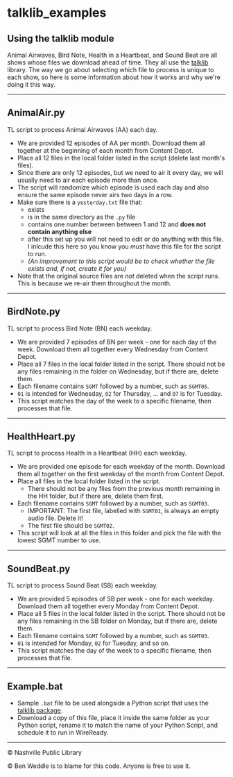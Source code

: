 # talklib_examples 
## Using the talklib module

Animal Airwaves, Bird Note, Health in a Heartbeat, and Sound Beat are all shows whose files we download ahead of time. They all use the [talklib](https://github.com/Nashville-Public-Library/talklib) library. The way we go about selecting which file to process is unique to each show, so here is some information about how it works and why we're doing it this way.

----

## AnimalAir.py

TL script to process Animal Airwaves (AA) each day.
- We are provided 12 episodes of AA per month. Download them all together at the beginning of each month from Content Depot.
- Place all 12 files in the local folder listed in the script (delete last month's files).
- Since there are only 12 episodes, but we need to air it every day, we will usually need to air each episode more than once.
- The script will randomize which episode is used each day and also ensure the same episode never airs two days in a row.
- Make sure there is a  `yesterday.txt` file that: 
    - exists
    - is in the same directory as the `.py` file
    - contains one number between between 1 and 12 and **does not contain anything else**
    - after this set up you will not need to edit or do anything with this file. I inlcude this here so you know you *must* have this file for the script to run. 
    - *(An improvement to this script would be to check whether the file exists and, if not, create it for you)*
- Note that the original source files are *not* deleted when the script runs. This is because we re-air them throughout the month.

----
## BirdNote.py

TL script to process Bird Note (BN) each weekday.
- We are provided 7 episodes of BN per week - one for each day of the week. Download them all together every Wednesday from Content Depot.
- Place all 7 files in the local folder listed in the script. There should not be any files remaining in the folder on Wednesday, but if there are, delete them.
- Each filename contains `SGMT` followed by a number, such as `SGMT05`.
 - `01` is intended for Wednesday, `02` for Thursday, ... and `07` is for Tuesday.
 - This script matches the day of the week to a specific filename, then processes that file.

----
## HealthHeart.py

TL script to process Health in a Heartbeat (HH) each weekday.
- We are provided one episode for each weekday of the month. Download them all together on the first weekday of the month from Content Depot.
- Place all files in the local folder listed in the script.     
    - There should not be any files from the previous month remaining in the HH folder, but if there are, delete them first.
- Each filename contains `SGMT` followed by a number, such as `SGMT03`.
    - IMPORTANT: The first file, labelled with `SGMT01`, is always an empty audio file. Delete it!
    - The first file should be `SGMT02`.
- This script will look at all the files in this folder and pick the file with the lowest SGMT number to use.
----
## SoundBeat.py

TL script to process Sound Beat (SB) each weekday.
- We are provided 5 episodes of SB per week - one for each weekday. Download them all together every Monday from Content Depot.
- Place all 5 files in the local folder listed in the script. There should not be any files remaining in the SB folder on Monday, but if there are, delete them.
- Each filename contains `SGMT` followed by a number, such as `SGMT03`.
 - `01` is intended for Monday, `02` for Tuesday, and so on.
 - This script matches the day of the week to a specific filename, then processes that file.

----
## Example.bat
- Sample `.bat` file to be used alongside a Python script that uses the [talklib package](https://github.com/Nashville-Public-Library/talklib).
- Download a copy of this file, place it inside the same folder as your Python script, rename it to match the name of your Python Script, and schedule it to run in WireReady.
-----
© Nashville Public Library

© Ben Weddle is to blame for this code. Anyone is free to use it.